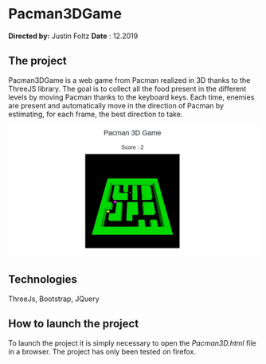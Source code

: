 
# Pacman3DGame

**Directed by:** Justin Foltz
**Date** : 12.2019

## The project

Pacman3DGame is a web game from Pacman realized in 3D thanks to the ThreeJS library. The goal is to collect all the food present in the different levels by moving Pacman thanks to the keyboard keys. Each time, enemies are present and automatically move in the direction of Pacman by estimating, for each frame, the best direction to take. 

![](./img/pacman.jpg)

## Technologies

ThreeJs, Bootstrap, JQuery

## How to launch the project

To launch the project it is simply necessary to open the *Pacman3D.html* file in a browser.
The project has only been tested on firefox.